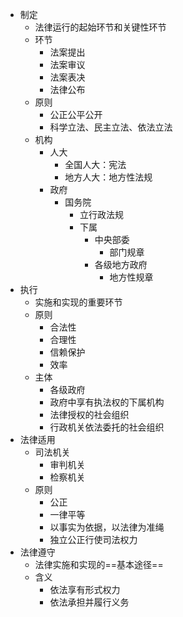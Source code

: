 - 制定
	- 法律运行的起始环节和关键性环节
	- 环节
		- 法案提出
		- 法案审议
		- 法案表决
		- 法律公布
	- 原则
		- 公正公平公开
		- 科学立法、民主立法、依法立法
	- 机构
		- 人大
			- 全国人大：宪法
			- 地方人大：地方性法规
		- 政府
			- 国务院
				- 立行政法规
				- 下属
					- 中央部委
						- 部门规章
					- 各级地方政府
						- 地方性规章
- 执行
	- 实施和实现的重要环节
	- 原则
		- 合法性
		- 合理性
		- 信赖保护
		- 效率
	- 主体
		- 各级政府
		- 政府中享有执法权的下属机构
		- 法律授权的社会组织
		- 行政机关依法委托的社会组织
- 法律适用
	- 司法机关
		- 审判机关
		- 检察机关
	- 原则
		- 公正
		- 一律平等
		- 以事实为依据，以法律为准绳
		- 独立公正行使司法权力
- 法律遵守
	- 法律实施和实现的==基本途径==
	- 含义
		- 依法享有形式权力
		- 依法承担并履行义务